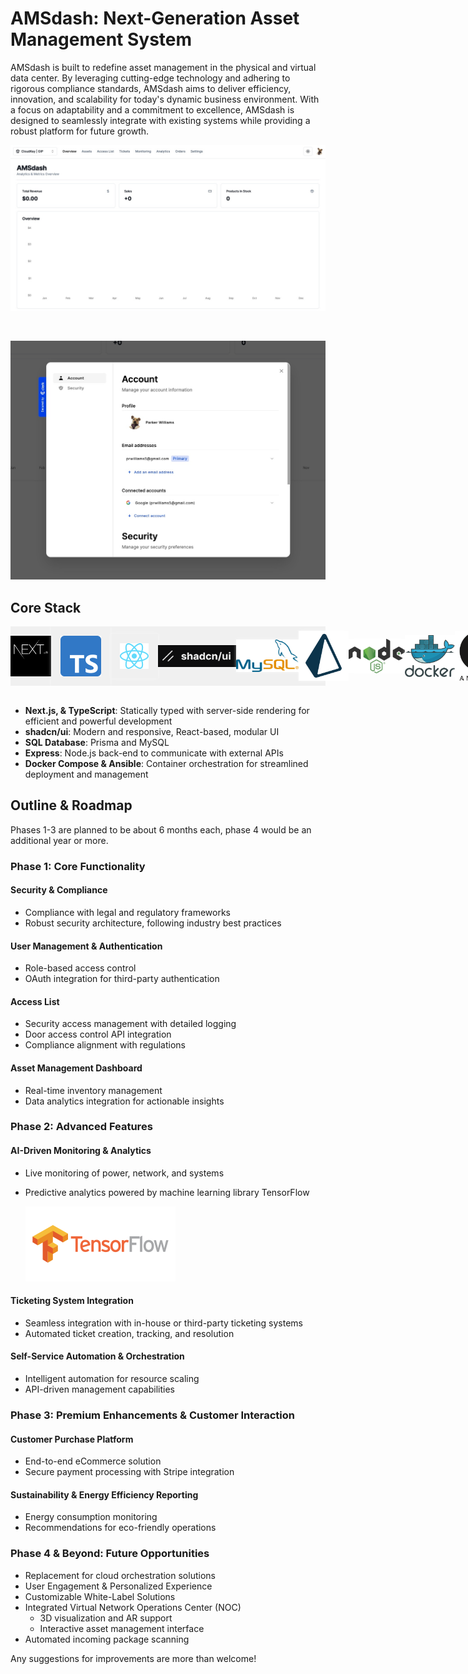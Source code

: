 # AMSdash: Next-Generation Asset Management System

AMSdash is built to redefine asset management in the physical and virtual data center. By leveraging cutting-edge technology and adhering to rigorous compliance standards, AMSdash aims to deliver efficiency, innovation, and scalability for today's dynamic business environment. With a focus on adaptability and a commitment to excellence, AMSdash is designed to seamlessly integrate with existing systems while providing a robust platform for future growth.

![Dashboard](./images/AMSdash.jpg)

<br/>

![LoginModal](./images/AMSdashModal.jpg)

## Core Stack

<div style="display: flex; flex-wrap: nowrap; align-items: center; background-color: #f0f0f0;">
  <img src="./images/nextjs-svgrepo-com.svg" alt="Next.js" width="65" style="box-shadow: 0px 0px 5px rgba(255, 255, 255, 0.5);" />
  <img src="./images/Typescript_logo_2020.svg" alt="TypeScript.js" width="65" style="padding: 15px; box-shadow: 0px 0px 5px rgba(255, 255, 255, 0.5);" />
  <img src="./images/React-icon.svg" alt="React.js" width="65" style="padding: 15px; box-shadow: 0px 0px 5px rgba(255, 255, 255, 0.5);" />
  <img src="./images/shadcnui.png" alt="shadcn/ui" width="125" style="box-shadow: 0px 0px 5px rgba(255, 255, 255, 0.5);" />
  <img src="./images/mysql-official.svg" alt="MySQL" width="100" style="box-shadow: 0px 0px 5px rgba(255, 255, 255, 0.5);" />
  <img src="./images/light-prisma-svgrepo-com-navy.svg" alt="Prisma.io" width="80" style="box-shadow: 0px 0px 5px rgba(255, 255, 255, 0.5);" />
  <img src="./images/Node.js_logo.svg" alt="Node.js" width="90" style="box-shadow: 0px 0px 5px rgba(255, 255, 255, 0.5);" />
  <img src="./images/docker-official.svg" alt="Docker" width="80" style="box-shadow: 0px 0px 5px rgba(255, 255, 255, 0.5);" />
  <img src="./images/ansible-svgrepo-com.svg" alt="Ansible" width="80" style="box-shadow: 0px 0px 5px rgba(255, 255, 255, 0.5);" />
</div>

<br/>

- **Next.js, & TypeScript**: Statically typed with server-side rendering for efficient and powerful development
- **shadcn/ui**: Modern and responsive, React-based, modular UI
- **SQL Database**: Prisma and MySQL
- **Express**: Node.js back-end to communicate with external APIs
- **Docker Compose & Ansible**: Container orchestration for streamlined deployment and management

## Outline & Roadmap

Phases 1-3 are planned to be about 6 months each, phase 4 would be an additional year or more.

### Phase 1: Core Functionality

#### Security & Compliance

- Compliance with legal and regulatory frameworks
- Robust security architecture, following industry best practices

#### User Management & Authentication

- Role-based access control
- OAuth integration for third-party authentication

#### Access List

- Security access management with detailed logging
- Door access control API integration
- Compliance alignment with regulations

#### Asset Management Dashboard

- Real-time inventory management
- Data analytics integration for actionable insights

### Phase 2: Advanced Features

#### AI-Driven Monitoring & Analytics

- Live monitoring of power, network, and systems
- Predictive analytics powered by machine learning library TensorFlow

  ![TensorFlow](./images/tensorflow-ar21.svg)

#### Ticketing System Integration

- Seamless integration with in-house or third-party ticketing systems
- Automated ticket creation, tracking, and resolution

#### Self-Service Automation & Orchestration

- Intelligent automation for resource scaling
- API-driven management capabilities

### Phase 3: Premium Enhancements & Customer Interaction

#### Customer Purchase Platform

- End-to-end eCommerce solution
- Secure payment processing with Stripe integration

#### Sustainability & Energy Efficiency Reporting

- Energy consumption monitoring
- Recommendations for eco-friendly operations

### Phase 4 & Beyond: Future Opportunities

- Replacement for cloud orchestration solutions
- User Engagement & Personalized Experience
- Customizable White-Label Solutions
- Integrated Virtual Network Operations Center (NOC)
  - 3D visualization and AR support
  - Interactive asset management interface
- Automated incoming package scanning

Any suggestions for improvements are more than welcome!
